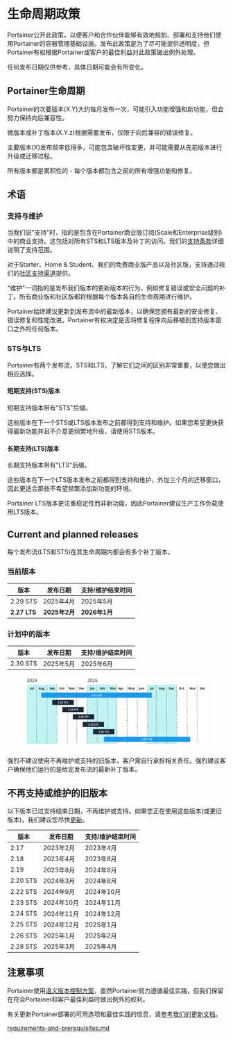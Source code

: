 # 生命周期政策

Portainer公开此政策，以便客户和合作伙伴能够有效地规划、部署和支持他们使用Portainer的容器管理基础设施。发布此政策是为了尽可能提供透明度，但Portainer有权根据Portainer或客户的最佳利益对此政策做出例外处理。

任何发布日期仅供参考，具体日期可能会有所变化。

## Portainer生命周期

Portainer的次要版本(X.Y)大约每月发布一次，可能引入功能增强和新功能，但会努力保持向后兼容性。

微版本或补丁版本(X.Y.z)根据需要发布，仅限于向后兼容的错误修复。

主要版本(X)发布频率低得多，可能包含破坏性变更，并可能需要从先前版本进行升级或迁移过程。

所有版本都是累积性的 - 每个版本都包含之前的所有增强功能和修复。

## 术语

### 支持与维护

当我们说"支持"时，指的是包含在Portainer商业版订阅(Scale和Enterprise级别)中的商业支持。这包括对所有STS和LTS版本及补丁的访问。我们的[支持条款](https://www.portainer.io/support-terms)详细说明了支持范围。

对于Starter、Home & Student、我们的免费商业版产品以及社区版，支持通过我们的[社区支持渠道](https://www.portainer.io/get-support-for-portainer)提供。

"维护"一词指的是发布我们版本的更新版本的行为，例如修复错误或安全问题的补丁。所有商业版和社区版都将根据每个版本各自的生命周期进行维护。

Portainer始终建议更新到发布流中的最新版本，以确保您拥有最新的安全修复、错误修复和性能改进。Portainer有权决定是否将修复程序向后移植到支持版本窗口之外的任何版本。

### STS与LTS

Portainer有两个发布流，STS和LTS，了解它们之间的区别非常重要，以便您做出相应选择。

#### **短期支持(STS)版本**

短期支持版本带有"STS"后缀。

这些版本在下一个STS或LTS版本发布之前都得到支持和维护。如果您希望更快获得最新功能并且不介意更频繁地升级，请使用STS版本。

#### **长期支持(LTS)版本**

长期支持版本带有"LTS"后缀。

这些版本在下一个LTS版本发布之前都得到支持和维护，外加三个月的迁移窗口，因此更适合那些不希望频繁添加新功能的环境。

Portainer LTS版本更注重稳定性而非新功能，因此Portainer建议生产工作负载使用LTS版本。


## Current and planned releases

每个发布流(LTS和STS)在其生命周期内都会有多个补丁版本。

### 当前版本

| 版本       | 发布日期   | 支持/维护结束时间 |
| ---------- | ---------- | ----------------- |
| 2.29 STS   | 2025年4月  | 2025年5月         |
| **2.27 LTS** | **2025年2月** | **2026年1月**     |

### 计划中的版本

| 版本     | 发布日期   | 支持/维护结束时间 |
| -------- | ---------- | ----------------- |
| 2.30 STS | 2025年5月  | 2025年6月         |

<figure><img src="/assets/portainer-lifecycle-releases.png" alt=""><figcaption></figcaption></figure>

强烈不建议使用不再维护或支持的旧版本，客户需自行承担相关责任。强烈建议客户确保他们运行的是给定发布流的最新补丁版本。

## 不再支持或维护的旧版本

以下版本已过支持结束日期，不再维护或支持。如果您正在使用这些版本(或更旧版本)，我们建议您尽快[更新](upgrade/)。

| 版本     | 发布日期   | 支持/维护结束时间 |
| -------- | ---------- | ----------------- |
| 2.17     | 2023年2月  | 2023年4月         |
| 2.18     | 2023年4月  | 2023年8月         |
| 2.19     | 2023年8月  | 2024年8月         |
| 2.20 STS | 2024年3月  | 2024年8月         |
| 2.22 STS | 2024年9月  | 2024年10月        |
| 2.23 STS | 2024年10月 | 2024年11月        |
| 2.24 STS | 2024年11月 | 2024年12月        |
| 2.25 STS | 2024年12月 | 2025年1月         |
| 2.26 STS | 2025年1月  | 2025年2月         |
| 2.28 STS | 2025年3月  | 2025年4月         |

## 注意事项

Portainer使用[语义版本控制方案](https://semver.org/)，虽然Portainer努力遵循最佳实践，但我们保留在符合Portainer和客户最佳利益时做出例外的权利。

有关更新Portainer部署的可用选项和最佳实践的信息，请[参考我们的更新文档](upgrade/)。


[requirements-and-prerequisites.md](requirements-and-prerequisites.md)












